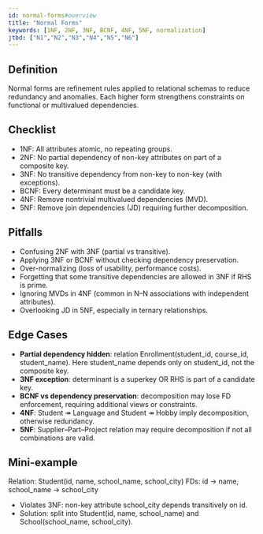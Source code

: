```yaml
---
id: normal-forms#overview
title: "Normal Forms"
keywords: [1NF, 2NF, 3NF, BCNF, 4NF, 5NF, normalization]
jtbd: ["N1","N2","N3","N4","N5","N6"]
---
```


## Definition
Normal forms are refinement rules applied to relational schemas to reduce redundancy and anomalies. Each higher form strengthens constraints on functional or multivalued dependencies.

## Checklist
- 1NF: All attributes atomic, no repeating groups.
- 2NF: No partial dependency of non-key attributes on part of a composite key.
- 3NF: No transitive dependency from non-key to non-key (with exceptions).
- BCNF: Every determinant must be a candidate key.
- 4NF: Remove nontrivial multivalued dependencies (MVD).
- 5NF: Remove join dependencies (JD) requiring further decomposition.

## Pitfalls
- Confusing 2NF with 3NF (partial vs transitive).
- Applying 3NF or BCNF without checking dependency preservation.
- Over-normalizing (loss of usability, performance costs).
- Forgetting that some transitive dependencies are allowed in 3NF if RHS is prime.
- Ignoring MVDs in 4NF (common in N–N associations with independent attributes).
- Overlooking JD in 5NF, especially in ternary relationships.

## Edge Cases
- **Partial dependency hidden**: relation Enrollment(student_id, course_id, student_name). Here student_name depends only on student_id, not the composite key.
- **3NF exception**: determinant is a superkey OR RHS is part of a candidate key.
- **BCNF vs dependency preservation**: decomposition may lose FD enforcement, requiring additional views or constraints.
- **4NF**: Student ↠ Language and Student ↠ Hobby imply decomposition, otherwise redundancy.
- **5NF**: Supplier–Part–Project relation may require decomposition if not all combinations are valid.

## Mini-example
Relation: Student(id, name, school_name, school_city)
FDs: id → name, school_name → school_city
- Violates 3NF: non-key attribute school_city depends transitively on id.
- Solution: split into Student(id, name, school_name) and School(school_name, school_city).
